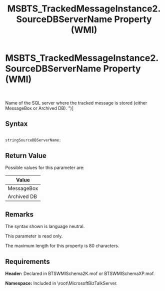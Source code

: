 ﻿---
title: MSBTS_TrackedMessageInstance2.SourceDBServerName Property (WMI)
TOCTitle: MSBTS_TrackedMessageInstance2.SourceDBServerName Property (WMI)
ms:assetid: 1b7825fa-d098-452a-b8f9-588f90d99348
ms:mtpsurl: https://msdn.microsoft.com/library/Aa559063(v=BTS.80)
ms:contentKeyID: 51526607
ms.date: 08/30/2017
mtps_version: v=BTS.80
---

# MSBTS\_TrackedMessageInstance2.SourceDBServerName Property (WMI)

 

Name of the SQL server where the tracked message is stored (either MessageBox or Archived DB). ")\]

## Syntax

```C#
  
stringSourceDBServerName;  
```

## Return Value

Possible values for this parameter are:

<table>
<thead>
<tr class="header">
<th>Value</th>
</tr>
</thead>
<tbody>
<tr class="odd">
<td>MessageBox</td>
</tr>
<tr class="even">
<td>Archived DB</td>
</tr>
</tbody>
</table>


## Remarks

The syntax shown is language neutral.

This parameter is read only.

The maximum length for this property is 80 characters.

## Requirements

**Header:** Declared in BTSWMISchema2K.mof or BTSWMISchemaXP.mof.

**Namespace:** Included in \\root\\MicrosoftBizTalkServer.

